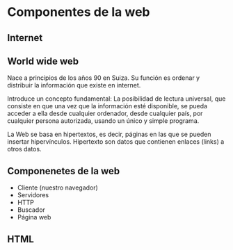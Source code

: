 # Componentes de la web

## Internet

## World wide web

Nace a principios de los años 90 en Suiza. Su función es ordenar y distribuir la información que existe en internet.

Introduce un concepto fundamental: La posibilidad de lectura universal, que consiste en que una vez que la información esté disponible, se pueda acceder a ella desde cualquier ordenador, desde cualquier país, por cualquier persona autorizada, usando un único y simple programa.

La Web se basa en hipertextos, es decir, páginas en las que se pueden insertar hipervínculos.
Hipertexto son datos que contienen enlaces (links) a otros datos.


## Componenetes de la web
- Cliente (nuestro navegador)
- Servidores
- HTTP
- Buscador 
- Página web

## HTML






